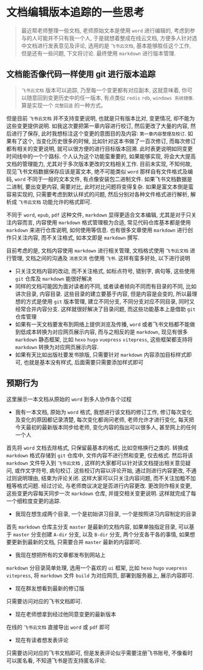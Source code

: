 # 文档编辑版本追踪的一些思考

> 最近帮老师整理一些文档, 老师原始文本是使用 `word` 进行编辑的, 考虑到参与的人可能并不只有我一个人, 于是就想着整成在线云文档, 方便多人针对选中文档进行发表意见及评论, 选用的是 `飞书云文档`, 基本能够胜任这个工作, 但是还有一些问题, 下文将讨论. 最终使用 `markdown` 进行版本管理.

## 文档能否像代码一样使用 git 进行版本追踪

> `飞书云文档` 版本可以追踪, 乃至每一个变更都有对应副本, 这就意味着, 你可以随意回到变更历史中的任一版本, 有点类似 `redis` `rdb`, `windows 系统镜像`. 算是实现一个 `完整回退` 的一种方式。

但是目前
`飞书云文档` 并不支持变更说明, 也就是只有版本比对, 变更情况, 却不能为这些变更提供说明. 如我这次要把第一章内容进行校订, 然后更改了大量的内容, 然后进行了保存, 此时我想标注这个变更的意图目的及内容: `第一章内容整理及校订`. 如果有了这个, 当变化历史很多的时候, 比如针对这本书做了一百次修订, 而每次修订都有相关的变更说明, 就可以很方便的进行目标版本回溯. 此时表更说明如同变更时间线中的一个个路标. 个人认为这个功能蛮重要的, 如果能够实现, 将会大大提高文档的管理能力, 尤其对于多次版本更改的文档相关工作. 目前未实现, 不知何故, 现见飞书文档数据保存应该是富文本, 绝不可能类似 `word` 那样自有文件格式及编码, `word` 不同于一般的文本文件, 有点像安装包二进制文件. 如果飞书文档数据是二进制, 要出变更内容, 需要对比, 此时对比问题将变得复杂. 如果是富文本倒是蛮容易实现的, 只需要考虑到默认样式的问题, 然后分别对各种文件格式进行解析, 解析成 `飞书云文档` 功能允许的格式即可.

不同于 `word`, `epub`, `pdf` 这种文件, `markdown` 显得更适合文本编辑, 尤其是对于只关注内容而言, 内容使用 `markdown` 格式管理极为合适, 常见代码仓库基本都是使用 `markdown` 来进行仓库说明, 如何使用等信息. 也有很多文章使用 `markdown` 进行创作只关注内容, 而不关注格式, 如本文即是 `markdown` 撰写.

目前考虑的是, 文档内容使用 `markdown` 进行相关管理, 文档格式使用 `飞书云文档` 进行管理, 文档之间的沟通及 `消息交流` 也使用 `飞书`. 这样有蛮多好处, 以下进行说明

- 只关注文档内容的改动, 而不关注格式, 如标点符号, 错别字, 病句等, 这些使用 `git` 仓库及 `markdown` 能很好解决
- 同样的文档可能因为面对读者的不同, 或者读者倾向不同而有目录的不同, 比如讲次目录, 内容目录. 这些目录的建立要基于内容, 但是内容是会变的, 所以最理想的方式是使用 `git` 版本管理, 建立不同分支, 不同分支对应不同目录, 同时又经常合并内容分支. 这样就很好解决了目录问题, 而这些功能基本上是借助 `git` 仓库管理
- 如果有一天文档要发布到网络上提供浏览及传播, `word` 或者飞书文档都不能做到低成本转换为对应网页展示内容, 而与之相反的是 `markdown`, 现见有很多 `markdown` 静态框架, 比如 `hexo` `hugo` `vuepress` `vitepress`, 这些框架都支持将 `markdown` 转换为对应网页展示内容.
- 如果有天比如出版社要发书排版, 只需要针对 `markdown` 内容添加目标样式即可, 也就是基本没有样式, 后面需要只需要添加样式即可

## 预期行为

这里展示一本文档从原始的 `word` 到多人协作各个过程

- 我有一本文档, 原始为 `word` 格式, 我想进行该文档的修订工作, 修订每次变化及变化的原因都记录清楚, 每次变化都询问老师, 老师允许才进行变化, 每天把今天最初的最新版本同步给老师, 变化内容的指出可以很多人, 甚至网上的任何一个人

首先将 `word` 文档去除格式, 只保留最基本的格式, 比如空格换行之类的. 转换成 `markdown` 格式存储到 `git` 仓库中, 文件内容不进行然和变更, 仅去格式. 然后将该 `markdown` 文件导入到
`飞书云文档` , 这样的大家都可以针对该文档提出相关意见疑问, 或作文字符号, 病句校订. 这些校订内容以评论开始, 通过则进行内容更改, 不通过则说明理由, 结束为评论关闭. 这样大家可以只关注内容问题, 而不关注加粗不加粗等格式问题. 经过讨论, 与老师商议决定是否进行内容更改. 更改则作相关变更, 这些变更内容每天同步一次 `markdown` 仓库, 并提交相关变更说明. 这样就完成了每一个细粒度变更的追踪.

- 我现在想生成两个目录, 一个是初始讲习目录, 一个是按照讲习内容制定的目录

首先 `markdown` 仓库主分支 `master` 是最新的文档内容, 如果单独指定目录, 可以基于 `master` 分支创建 `A-dir` 分支, 以及 `B-dir` 分支, 两个分支各干各的事情, 如果想要更新到最新的文档, 只需要合并 `master` 最新的内容即可.

- 我现在想把所有的文章都发布到网站上

`markdown` 分目录简单处理, 选用一个喜欢的 `ui` 框架, 比如 `hexo` `hugo` `vuepress` `vitepress`, 将 `markdown` 文件 `build` 为对应网页, 部署到服务器上, 展示内容即可.

- 现在群友想看到最新的修订版

只需要访问对应的飞书文档即可.

- 现在老师想拿到经过他同意变更的最新版本

在线的 `飞书云文档` 直接导出 `word` 或 `pdf` 即可

- 现在有读者想发表评论

只需要访问对应的飞书文档即可, 但是发表评论似乎需要注册飞书账号, 不像看时可以匿名看, 不知道飞书是否支持匿名评论.

